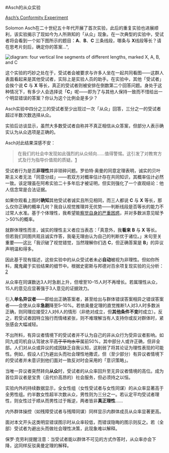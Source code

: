 #Asch的从众实验

[Asch’s Conformity Experiment](https://www.readthesequences.com/Aschs-Conformity-Experiment)

Solomon Asch在二十世纪五十年代开展了首次实验，此后的重复实验也进展顺利，该实验揭示了现如今为人所熟知的「从众」现象。在一次典型的实验中，受试者将会看到一个如下图所示的题目：**A**、**B**、**C** 三条线段，哪条与 **X**线段等长？请在思考片刻后，确定你的答案…",

 ![diagram: four vertical line segments of different lengths, marked X, A, B, and C](https://www.readthesequences.com/wiki/uploads/asch2.png)

这个实验的巧妙之处在于，受试者会被要求与许多人坐在一起共同看图——这群人表面看起来是其他受试者，实际上是实验人员的助手。在实验中，其他「受试者」会挨个说 **C** 与 **X** 等长，真正的受试者则被安排在倒数第二个回答问题。身处于这种情况下，有多少人会选择说「**C**」呢——即为了与其他人保持一致而不惜给出一个明显错误的答案？你认为这个比例会是多少？

Asch实验中四分之三的受试者至少出现过一次「从众」回答，三分之一的受试者超过半数次数选择从众。

实验后访谈显示，虽然大多数受试者自称并不真正相信从众答案，但部分人表示确实认为从众选项是正确的。

Asch对此结果深感不安：

> 在我们的社会中发现如此强烈的从众倾向……值得警惕。这引发了对教育方式及行为指导价值观的质疑。[1](https://www.readthesequences.com/Aschs-Conformity-Experiment#footnote1)

受试者行为是否**非理性**并非琐碎问题。罗伯特·奥曼的同意定理表明，诚实的贝叶斯主义者无法「同意分歧」——若双方对概率估计存在共同知识，其概率估计必然一致。该定理虽在阿希实验二十多年后才被证明，但实则强化了一个直观结论：他人信念常是合法证据。

如果你观看上图时**确知**其他受试者诚实且所见相同，而三人都说 **C** 与 **X** 等长，那么仅你正确的概率几何？我自认视觉推理并无优势——判断线段是否等长的能力不过常人水准。基于个体理性，我希望能[察觉自身的严重困惑](https://www.readthesequences.com/Your-Strength-As-A-Rationalist)，并对多数派意见赋予＞50%的概率。

就群体理性而言，诚实的理性主义者应当表态：「真意外，我**看来** **B** 与 **X** 等长。但若我们同图共观且诚实作答，我毫无理由认为自己的判断优于诸位。」末句至关重要——这比「我识破了视觉错觉，当然理解你们选 **C**，但正确答案是 **B**」的异议声明温和得多。

因此基于现有描述，这些实验中的从众受试者未必**自动**被视为非理性。但如你所料，魔鬼藏于实验结果的细节中。根据史密斯与邦德对百余项复现实验的元分析：[2](https://www.readthesequences.com/Aschs-Conformity-Experiment#footnote2)

从众率在同谋数达3人时急剧上升，但增至10–15人时不再增长。若属理性从众，15人的意见应显著强于3人意见的证据效力。

引入**单名异议者**——即给出正确答案者，甚至给出与群体错误答案相异之错误答案者——会使从众率**急剧**降至5–10%。若依奥曼定理的直觉推断1人对3人时多数派正确，则同理应接受2人对6人的情形（非绝对成立，但**其他条件不变**时成立）。反之，若受试者因特立独行而情绪紧张，则不难理解当有人支持你或反对群体时，紧张感会大幅减轻。

不出所料，有异议者情境下的受试者并不认为自己的非从众行为受异议者影响。如同九成司机自认驾驶水平~~高于平均水平~~属前50%，其中部分人或许正确，但非全部。人们对从众或异议的成因缺乏自我认知，这削弱了将其论证为理性表现的可能性。例如，假设人们为避出头而社会理性地撒谎，但（至少部分）有异议者情境下的受试者并未意识到他们面对一致反对时会采用的「意识策略」。

当唯一异议者突然转向**从众**时，受试者的从众率回升至无异议者情境的高位。成为首位异议者是宝贵（且代价高昂的）社会服务，但必须持之以恒。

实验内外的持续数据显示，全女性组（女性受试者与女性同谋）的从众率显著高于全男性组。约半数女性超半次数从众，男性则为三分之一。若认定平均受试者理性，则女性过于顺从而男性过于叛逆，两者皆非**真正理性**……

内外群体操控（如残障受试者与残障同谋）同样显示内群体成员从众率显著更高。

面对本文开头这类明显错误图示时从众率较低，而错误隐晦的图示则反之。若（全部）受试者为避出头而做社会理性决策，此现象难以解释。

保罗·克劳利提醒注意：当受试者能以群体不可见的方式作答时，从众率亦会下降，这同样反驳奥曼定理的解释。